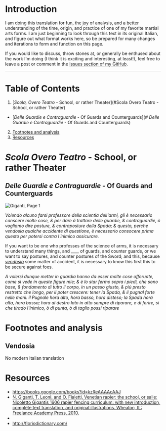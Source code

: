 # Introduction

I am doing this translation for fun, the joy of analysis, and a better understanding of the time, origin, and practice of one of my favorite martial arts forms.  I am just beginning to look through this text in its original Italian, and figure out what format works here, so be prepared for many changes and iterations to form and function on this page.

If you would like to discuss, throw stones at, or generally be enthused about the work I'm doing (I think it is exciting and interesting, at least!), feel free to leave a post or comment in the [Issues section of my GitHub](https://github.com/martadelyon/martadelyon.github.io/issues).

---
# Table of Contents
1. [*Scola, Overo Teatro* - School, or rather Theater](#Scola Overo Teatro - School, or rather Theater)
  -  [*Delle Guardie e Contraguardie* - Of Guards and Counterguards](# *Delle Guardie e Contraguardie* - Of Guards and Counterguards)
2. [Footnotes and analysis](#footnotes-and-analysis)
3. [Resources](#resources)

# *Scola Overo Teatro* - School, or rather Theater

## *Delle Guardie e Contraguardie* - Of Guards and Counterguards
![Giganti, Page 1](/pages/giganti/giganti1.png)

*Volendo alcuno farsi professore della scientia dell'armi, gli è necessario conscere molte cose, & per dare à trattare delle guardie, & contraguardie, ò vogliamo dire posture, & contraposture della Spada; & questo, perche vendosia qualche accidente di questione, è necessario consocere prima questo per potersi contra l'inimico assicurare.*

If you want to be one who professes of the science of arms, it is necessary to understand many things, and ____ of guards, and counter guards, or we want to say postures, and counter postures of the Sword; and this, because *[vendosia](#Vendosia)* some matter of accident, it is necessary to know this first this to be secure against foes.

*A volersi dunque metter in guardia hanno da esser molte cose offeruate, come si vede in queste figure mie; & è lo star fermo sopra i piedi, che sono base, & fondamento di tutto il corpo, in un passo giusto, & più presto restretto che longo, per il poter crescere: tener la Spada, & il pugnal forte nelle mani: il Pugnale hora alto, hora basso, hora disteso; la Spada hora alta, hora bassa; hora al destro lato in atto sempre di riparare, e di ferire, si che tirado l'inimico, ò di punta, ò di taglio possi riparare*



# Footnotes and analysis
## Vendosia
No modern Italian translation

# Resources
* https://books.google.com/books?id=kzReAAAAcAAJ
* [N. Giganti, T. Leoni, and O. Fialetti, Venetian rapier: the school, or salle: Nicoletto Gigantis 1606 rapier fencing curriculum: with new introduction, complete text translation, and original illustrations. Wheaton, IL: Freelance Academy Press, 2010.](https://www.amazon.com/Venetian-Rapier-Nicoletto-Gigantis-Curriculum/dp/0982591128)
*
* http://floriodictionary.com/
